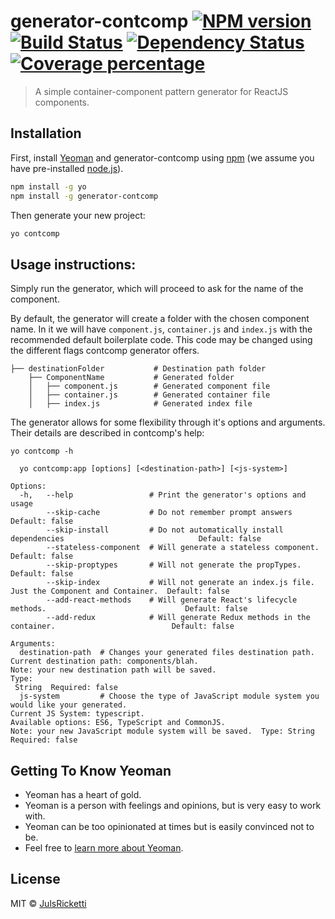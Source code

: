 # generator-contcomp [![NPM version][npm-image]][npm-url][![Build Status][travis-image]][travis-url] [![Dependency Status][daviddm-image]][daviddm-url] [![Coverage percentage][coveralls-image]][coveralls-url]
> A simple container-component pattern generator for ReactJS components.

## Installation

First, install [Yeoman](http://yeoman.io) and generator-contcomp using [npm](https://www.npmjs.com/) (we assume you have pre-installed [node.js](https://nodejs.org/)).

```bash
npm install -g yo
npm install -g generator-contcomp
```

Then generate your new project:

```bash
yo contcomp
```

## Usage instructions:

Simply run the generator, which will proceed to ask for the name of the component.

By default, the generator will create a folder with the chosen component name. In it we will have `component.js`, `container.js` and `index.js` with the recommended default boilerplate code. This code may be changed using the different flags contcomp generator offers. 

```
├── destinationFolder           # Destination path folder
    ├── ComponentName           # Generated folder
    │   ├── component.js        # Generated component file
    │   ├── container.js        # Generated container file
    │   ├── index.js            # Generated index file
```

The generator allows for some flexibility through it's options and arguments. Their details are described in contcomp's help:

`yo contcomp -h`

```Usage:
  yo contcomp:app [options] [<destination-path>] [<js-system>]

Options:
  -h,   --help                 # Print the generator's options and usage
        --skip-cache           # Do not remember prompt answers                                         Default: false
        --skip-install         # Do not automatically install dependencies                              Default: false
        --stateless-component  # Will generate a stateless component.                                   Default: false
        --skip-proptypes       # Will not generate the propTypes.                                       Default: false
        --skip-index           # Will not generate an index.js file. Just the Component and Container.  Default: false
        --add-react-methods    # Will generate React's lifecycle methods.                               Default: false
        --add-redux            # Will generate Redux methods in the container.                          Default: false

Arguments:
  destination-path  # Changes your generated files destination path.
Current destination path: components/blah.
Note: your new destination path will be saved.                                                                                     Type:
 String  Required: false
  js-system         # Choose the type of JavaScript module system you would like your generated.
Current JS System: typescript.
Available options: ES6, TypeScript and CommonJS.
Note: your new JavaScript module system will be saved.  Type: String  Required: false
```



## Getting To Know Yeoman

 * Yeoman has a heart of gold.
 * Yeoman is a person with feelings and opinions, but is very easy to work with.
 * Yeoman can be too opinionated at times but is easily convinced not to be.
 * Feel free to [learn more about Yeoman](http://yeoman.io/).

## License

MIT © [JulsRicketti]()


[npm-image]: https://badge.fury.io/js/generator-contcomp.svg
[npm-url]: https://npmjs.org/package/generator-contcomp
[travis-image]: https://travis-ci.org/JulsRicketti/generator-contcomp.svg?branch=master
[travis-url]: https://travis-ci.org/JulsRicketti/generator-contcomp
[daviddm-image]: https://david-dm.org/JulsRicketti/generator-contcomp.svg?theme=shields.io
[daviddm-url]: https://david-dm.org/JulsRicketti/generator-contcomp
[coveralls-image]: https://coveralls.io/repos/JulsRicketti/generator-contcomp/badge.svg
[coveralls-url]: https://coveralls.io/r/JulsRicketti/generator-contcomp
